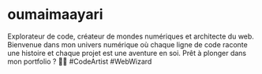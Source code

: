 # oumaimaayari
Explorateur de code, créateur de mondes numériques et architecte du web. Bienvenue dans mon univers numérique où chaque ligne de code raconte une histoire et chaque projet est une aventure en soi. Prêt à plonger dans mon portfolio ? 🚀✨ #CodeArtist #WebWizard
